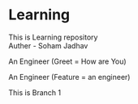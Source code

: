 # Learning
This is Learning repository
<br>
Auther - Soham Jadhav

An Engineer (Greet = How are You)

An Engineer (Feature = an engineer)

This is Branch 1


